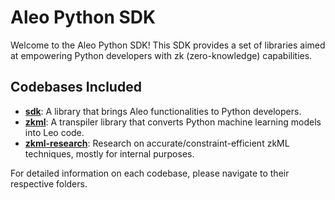 # Aleo Python SDK

Welcome to the Aleo Python SDK! This SDK provides a set of libraries aimed at empowering Python developers with zk (zero-knowledge) capabilities.

## Codebases Included

- [**sdk**](./sdk/): A library that brings Aleo functionalities to Python developers.
- [**zkml**](./zkml/): A transpiler library that converts Python machine learning models into Leo code.
- [**zkml-research**](./zkml-research/): Research on accurate/constraint-efficient zkML techniques, mostly for internal purposes.

For detailed information on each codebase, please navigate to their respective folders.
